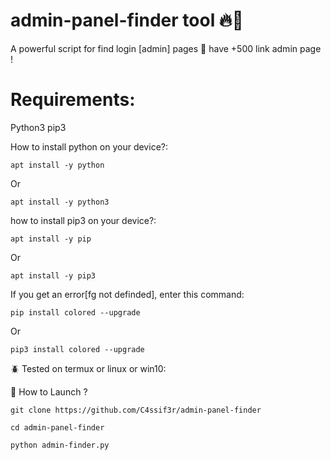 # admin-panel-finder tool 🔥🔫

A powerful script for find login [admin] pages 💯 have +500 link admin page !

# Requirements:


Python3
pip3


How to install python on your device?:

`apt install -y python`

Or

`apt install -y python3`

how to install pip3 on your device?:

`apt install -y pip`

Or

`apt install -y pip3`

If you get an error[fg not definded], enter this command:

`pip install colored --upgrade`

Or

`pip3 install colored --upgrade`

🪲 Tested on termux or linux or win10:

📌 How to Launch ?

`git clone https://github.com/C4ssif3r/admin-panel-finder`

`cd admin-panel-finder`

`python admin-finder.py`


